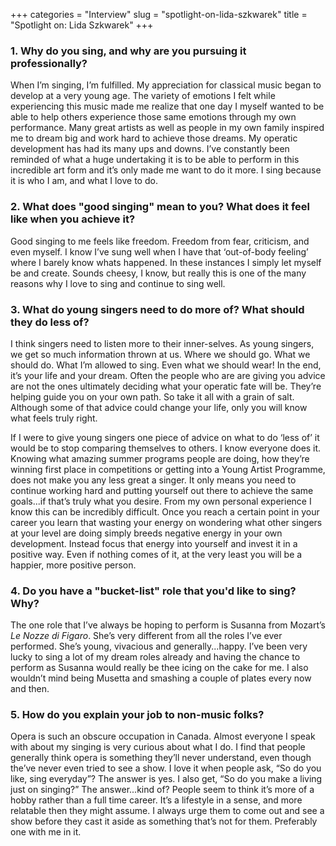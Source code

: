 +++
categories = "Interview"
slug = "spotlight-on-lida-szkwarek"
title = "Spotlight on: Lida Szkwarek"
+++

### 1. Why do you sing, and why are you pursuing it professionally?

When I’m singing, I’m fulfilled. My appreciation for classical music began to develop at a very young age. The variety of emotions I felt while experiencing this music made me realize that one day I myself wanted to be able to help others experience those same emotions through my own performance. Many great artists as well as people in my own family inspired me to dream big and work hard to achieve those dreams.  My operatic development has had its many ups and downs.  I’ve constantly been reminded of what a huge undertaking it is to be able to perform in this incredible art form and it’s only made me want to do it more. I sing because it is who I am, and what I love to do.

### 2. What does "good singing" mean to you? What does it feel like when you achieve it?

Good singing to me feels like freedom.  Freedom from fear, criticism, and even myself.  I know I’ve sung well when I have that ‘out-of-body feeling’ where I barely know whats happened. In these instances I simply let myself be and create. Sounds cheesy, I know, but really this is one of the many reasons why I love to sing and continue to sing well.

### 3. What do young singers need to do more of? What should they do less of?

I think singers need to listen more to their inner-selves.  As young singers, we get so much information thrown at us. Where we should go. What we should do. What I’m allowed to sing. Even what we should wear! In the end, it’s your life and your dream. Often the people who are are giving you advice are not the ones ultimately deciding what your operatic fate will be. They’re helping guide you on your own path. So take it all with a grain of salt. Although some of that advice could change your life, only you will know what feels truly right.  

If I were to give young singers one piece of advice on what to do ‘less of’ it would be to stop comparing themselves to others. I know everyone does it. Knowing what amazing summer programs people are doing, how they’re winning first place in competitions or getting into a Young Artist Programme, does not make you any less great a singer. It only means you need to continue working hard and putting yourself out there to achieve the same goals...if that’s truly what you desire. From my own personal experience I know this can be incredibly difficult. Once you reach a certain point in your career you learn that wasting your energy on wondering what other singers at your level are doing simply breeds negative energy in your own development. Instead focus that energy into yourself and invest it in a positive way. Even if nothing comes of it, at the very least you will be a happier, more positive person.  

### 4. Do you have a "bucket-list" role that you'd like to sing? Why?

The one role that I’ve always be hoping to perform is Susanna from Mozart’s *Le Nozze di Figaro*.  She’s very different from all the roles I’ve ever performed.  She’s young, vivacious and generally...happy.  I’ve been very lucky to sing a lot of my dream roles already and having the chance to perform as Susanna would really be thee icing on the cake for me.  I also wouldn’t mind being Musetta and smashing a couple of plates every now and then. 

### 5. How do you explain your job to non-music folks?

Opera is such an obscure occupation in Canada.  Almost everyone I speak with about my singing is very curious about what I do.  I find that people generally think opera is something they’ll never understand, even though the’ve never even tried to see a show.  I love it when people ask, “So do you like, sing everyday”?  The answer is yes.  I also get, “So do you make a living just on singing?” The answer...kind of? People seem to think it’s more of a hobby rather than a full time career. It’s a lifestyle in a sense, and more relatable then they might assume. I always urge them to come out and see a show before they cast it aside as something that’s not for them. Preferably one with me in it.  
